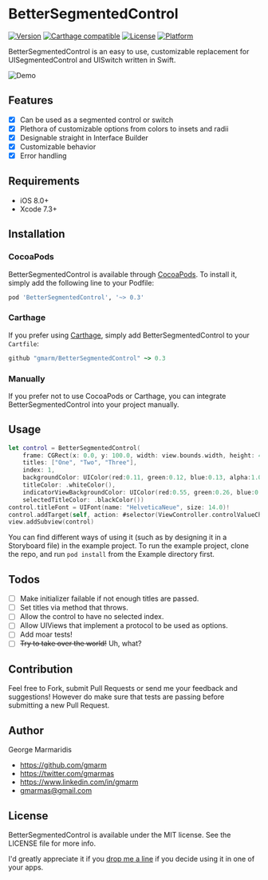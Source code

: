# BetterSegmentedControl

[![Version](https://img.shields.io/cocoapods/v/BetterSegmentedControl.svg?style=flat)](http://cocoapods.org/pods/BetterSegmentedControl)
[![Carthage compatible](https://img.shields.io/badge/Carthage-compatible-4BC51D.svg?style=flat)](https://github.com/Carthage/Carthage)
[![License](https://img.shields.io/cocoapods/l/BetterSegmentedControl.svg?style=flat)](http://cocoapods.org/pods/BetterSegmentedControl)
[![Platform](https://img.shields.io/cocoapods/p/BetterSegmentedControl.svg?style=flat)](http://cocoapods.org/pods/BetterSegmentedControl)

BetterSegmentedControl is an easy to use, customizable replacement for UISegmentedControl and UISwitch written in Swift.

![Demo](https://media.giphy.com/media/3oGRFxAEaoAAjqnZ6g/giphy.gif)

## Features

- [x] Can be used as a segmented control or switch
- [x] Plethora of customizable options from colors to insets and radii
- [x] Designable straight in Interface Builder
- [x] Customizable behavior
- [x] Error handling

## Requirements

- iOS 8.0+
- Xcode 7.3+

## Installation

### CocoaPods

BetterSegmentedControl is available through [CocoaPods](http://cocoapods.org). To install
it, simply add the following line to your Podfile:

```ruby
pod 'BetterSegmentedControl', '~> 0.3'
```

### Carthage

If you prefer using [Carthage](https://github.com/Carthage/Carthage), simply add BetterSegmentedControl to your `Cartfile`:

```ruby
github "gmarm/BetterSegmentedControl" ~> 0.3
```

### Manually

If you prefer not to use CocoaPods or Carthage, you can integrate BetterSegmentedControl into your project manually.

## Usage

```swift
let control = BetterSegmentedControl(
    frame: CGRect(x: 0.0, y: 100.0, width: view.bounds.width, height: 44.0),
    titles: ["One", "Two", "Three"],
    index: 1,
    backgroundColor: UIColor(red:0.11, green:0.12, blue:0.13, alpha:1.00),
    titleColor: .whiteColor(),
    indicatorViewBackgroundColor: UIColor(red:0.55, green:0.26, blue:0.86, alpha:1.00),
    selectedTitleColor: .blackColor())
control.titleFont = UIFont(name: "HelveticaNeue", size: 14.0)!
control.addTarget(self, action: #selector(ViewController.controlValueChanged(_:)), forControlEvents: .ValueChanged)
view.addSubview(control)
```
You can find different ways of using it (such as by designing it in a Storyboard file) in the example project. To run the example project, clone the repo, and run `pod install` from the Example directory first.

## Todos

- [ ] Make initializer failable if not enough titles are passed.
- [ ] Set titles via method that throws.
- [ ] Allow the control to have no selected index.
- [ ] Allow UIViews that implement a protocol to be used as options.
- [ ] Add moar tests!
- [ ] ~~Try to take over the world!~~ Uh, what?

## Contribution

Feel free to Fork, submit Pull Requests or send me your feedback and suggestions! However do make sure that tests are passing before submitting a new Pull Request.

## Author

George Marmaridis

- https://github.com/gmarm
- https://twitter.com/gmarmas
- https://www.linkedin.com/in/gmarm
- gmarmas@gmail.com

## License

BetterSegmentedControl is available under the MIT license. See the LICENSE file for more info.

I'd greatly appreciate it if you [drop me a line](https://twitter.com/gmarmas) if you decide using it in one of your apps.
